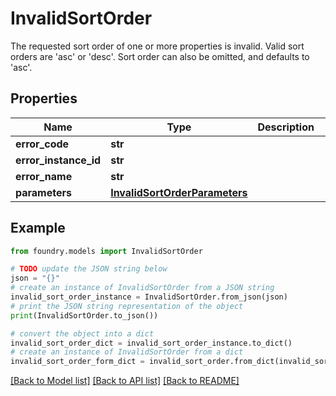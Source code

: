 # InvalidSortOrder

The requested sort order of one or more properties is invalid. Valid sort orders are 'asc' or 'desc'. Sort order can also be omitted, and defaults to 'asc'.

## Properties

Name | Type | Description | Notes
------------ | ------------- | ------------- | -------------
**error_code** | **str** |  |
**error_instance_id** | **str** |  | \[optional\]
**error_name** | **str** |  |
**parameters** | [**InvalidSortOrderParameters**](InvalidSortOrderParameters.md) |  |

## Example

```python
from foundry.models import InvalidSortOrder

# TODO update the JSON string below
json = "{}"
# create an instance of InvalidSortOrder from a JSON string
invalid_sort_order_instance = InvalidSortOrder.from_json(json)
# print the JSON string representation of the object
print(InvalidSortOrder.to_json())

# convert the object into a dict
invalid_sort_order_dict = invalid_sort_order_instance.to_dict()
# create an instance of InvalidSortOrder from a dict
invalid_sort_order_form_dict = invalid_sort_order.from_dict(invalid_sort_order_dict)
```

[\[Back to Model list\]](../README.md#documentation-for-models) [\[Back to API list\]](../README.md#documentation-for-api-endpoints) [\[Back to README\]](../README.md)
